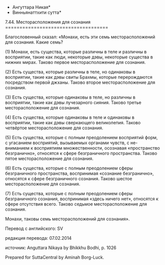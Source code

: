 * Ангуттара Никая*
* Винньянаттхити сутта*

7\.44\. Месторасположения для сознания
\=\=\=\=\=\=\=\=\=\=\=\=\=\=\=\=\=\=\=\=\=\=\=\=\=\=\=\=\=\=\=\=\=\=\=\=

Благословенный сказал: «Монахи, есть эти семь месторасположений для сознания\. Какие семь?

\(1\) Монахи, есть существа, которые различны в теле и различны в восприятии, такие как люди, некоторые дэвы, некоторые существа в нижних мирах\. Таково первое месторасположение для сознания\.

\(2\) Есть существа, которые различны в теле, но одинаковы в восприятии, такие как дэвы свиты Брахмы, которые перерождаются посредством первой джханы\. Таково второе месторасположение для сознания\.

\(3\) Есть существа, которые одинаковы в теле, но различны в восприятии, такие как дэвы лучезарного сияния\. Таково третье месторасположение для сознания\.

\(4\) Есть существа, которые одинаковы в теле и одинаковы в восприятии, такие как дэвы сверкающего великолепия\. Таково четвёртое месторасположение для сознания\.

\(5\) Есть существа, которые с полным преодолением восприятий форм, с угасанием восприятий, вызываемых органами чувств, с не\-вниманием к восприятиям множественности, осознавая «пространство безгранично», относятся к сфере безграничного пространства\. Таково пятое месторасположение для сознания\.

\(6\) Есть существа, которые с полным преодолением сферы безграничного пространства, воспринимая «сознание безгранично», относятся к сфере безграничного сознания\. Таково шестое месторасположение для сознания\.

\(7\) Есть существа, которые с полным преодолением сферы безграничного сознания, воспринимая «здесь ничего нет», относятся к сфере отсутствия всего\. Таково седьмое месторасположение для сознания\.

Монахи, таковы семь месторасположений для сознания»\.

Перевод с английского: SV

редакция перевода: 07\.02\.2014

источник: Anguttara Nikaya by Bhikkhu Bodhi, p\. 1026

Prepared for SuttaCentral by Aminah Borg\-Luck\.